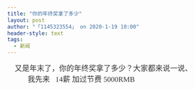 ```yaml
---
title: "你的年终奖拿了多少"
layout: post
author: "「1145323554」 on 2020-1-19 10:00"
header-style: text
tags:
  - 新闻
---
```


<head></head>
<body>
 <font face="Microsoft YaHei"><font color="#333333"><font style="font-size:17px">　又是年末了，你的年终奖拿了多少？大家都来说一说、</font></font></font>
 <br> 
 <font face="Microsoft YaHei"><font color="#333333"><font style="font-size:17px">&nbsp; &nbsp;&nbsp; &nbsp;&nbsp; &nbsp;&nbsp;&nbsp;我先来&nbsp; &nbsp;14薪 加过节费 5000RMB</font></font></font>
 <br> 
 <br>
</body>


